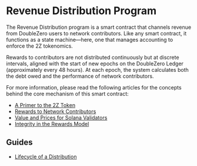 # Revenue Distribution Program

The Revenue Distribution program is a smart contract that channels revenue from
DoubleZero users to network contributors. Like any smart contract, it functions
as a state machine—here, one that manages accounting to enforce the 2Z
tokenomics.

Rewards to contributors are not distributed continuously but at discrete
intervals, aligned with the start of new epochs on the DoubleZero Ledger
(approximately every 48 hours). At each epoch, the system calculates both the
debt owed and the performance of network contributors.

For more information, please read the following articles for the concepts behind
the core mechanism of this smart contract:

- [A Primer to the 2Z Token]
- [Rewards to Network Contributors]
- [Value and Prices for Solana Validators]
- [Integrity in the Rewards Model]

## Guides

- [Lifecycle of a Distribution]

[A Primer to the 2Z Token]: https://doublezero.xyz/journal/a-primer-to-the-2z-token
[Lifecycle of a Distribution]: LIFECYCLE_OF_A_DISTRIBUTION.md
[Rewards to Network Contributors]: https://doublezero.xyz/journal/rewards-to-network-contributors
[Value and Prices for Solana Validators]: https://doublezero.xyz/journal/value-and-prices-for-solana-validators
[Integrity in the Rewards Model]: https://doublezero.xyz/journal/integrity-in-the-rewards-model